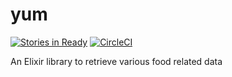 # yum

[![Stories in Ready](https://badge.waffle.io/ZURASTA/yum.png?label=ready&title=Ready)](https://waffle.io/ZURASTA/yum?utm_source=badge)
[![CircleCI](https://circleci.com/gh/ZURASTA/yum.svg?style=svg)](https://circleci.com/gh/ZURASTA/yum)

An Elixir library to retrieve various food related data
